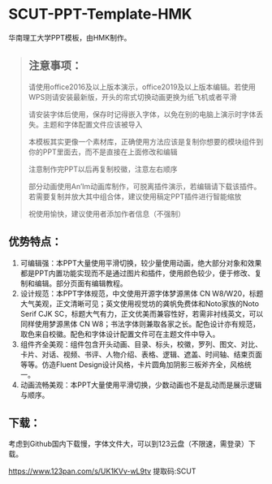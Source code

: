 # SCUT-PPT-Template-HMK
华南理工大学PPT模板，由HMK制作。

> ## 注意事项：
>
> 请使用office2016及以上版本演示，office2019及以上版本编辑。若使用WPS则请安装最新版，开头的帘式切换动画更换为纸飞机或者平滑
>
> 请安装字体后使用，保存时记得嵌入字体，以免在别的电脑上演示时字体丢失。主题和字体配置文件应该被导入
>
> 本模板其实更像一个素材库，正确使用方法应该是复制你想要的模块组件到你的PPT里面去，而不是直接在上面修改和编辑
>
> 注意制作完PPT以后再复制校徽，注意左右顺序
>
> 部分动画使用An’Im动画库制作，可脱离插件演示，若编辑请下载该插件。若需要复制并放大其中组合体，建议使用稿定PPT插件进行智能缩放
>
> 祝使用愉快，建议使用者添加作者信息（不强制）

## 优势特点：

1. 可编辑强：本PPT大量使用平滑切换，较少量使用动画，绝大部分对象和效果都是PPT内置功能实现而不是通过图片和插件，使用颜色较少，便于修改、复制和编辑。部分页面有编辑教程。
2. 设计规范：本PPT字体规范，中文使用开源字体梦源黑体 CN W8/W20，标题大气美观，正文清晰可见；英文使用视觉坊的龚帆免费体和Noto家族的Noto Serif CJK SC，标题大气有力，正文优美而兼容性好，若需非衬线英文，可以同样使用梦源黑体 CN W8；书法字体则兼取各家之长。配色设计亦有规范，取色来自校徽。配色和字体设计配置文件可在主题文件中导入。
3. 组件齐全美观：组件包含开头动画、目录、标头，校徽，罗列、图文、对比、卡片、对话、视频、书评、人物介绍、表格、逻辑、遮盖、时间轴、结束页面等等。仿造Fluent Design设计风格，卡片圆角加阴影三板斧齐全，风格统一。
4. 动画流畅美观：本PPT大量使用平滑切换，少数动画也不是乱动而是展示逻辑与顺序。

## 下载：

考虑到Github国内下载慢，字体文件大，可以到123云盘（不限速，需登录）下载。

https://www.123pan.com/s/UK1KVv-wL9tv	提取码:SCUT
